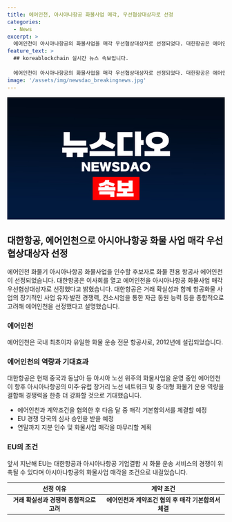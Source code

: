 ```yaml
---
title: 에어인천, 아시아나항공 화물사업 매각, 우선협상대상자로 선정
categories:
  - News
excerpt: >
  에어인천이 아시아나항공의 화물사업을 매각 우선협상대상자로 선정되었다. 대한항공은 에어인천을 선택한 이유로 거래 확실성과 함께 장기적 경쟁력, 자금 동원 능력을 고려했다고 전했다. 에어인천은 국내 최초이자 유일한 화물 전용 항공사로, 대한항공은 이와 관련해 EU 경쟁 당국의 승인을 기다리고 있다. 아시아나항공이 대한항공과 기업결합한 경우 경쟁이 위축될 우려가 있어 화물사업 매각이 조건으로 제시된 바 있다. 대한항공은 연말까지 이에 대한 마무리를 짓고 있다고 밝혔다.
feature_text: >
  ## koreablockchain 실시간 뉴스 속보입니다.

  에어인천이 아시아나항공의 화물사업을 매각 우선협상대상자로 선정되었다. 대한항공은 에어인천을 선택한 이유로 거래 확실성과 함께 장기적 경쟁력, 자금 동원 능력을 고려했다고 전했다. 에어인천은 국내 최초이자 유일한 화물 전용 항공사로, 대한항공은 이와 관련해 EU 경쟁 당국의 승인을 기다리고 있다. 아시아나항공이 대한항공과 기업결합한 경우 경쟁이 위축될 우려가 있어 화물사업 매각이 조건으로 제시된 바 있다. 대한항공은 연말까지 이에 대한 마무리를 짓고 있다고 밝혔다.
image: '/assets/img/newsdao_breakingnews.jpg'
---
```


<p><img src="/assets/img/newsdao_breakingnews.jpg" alt="koreablockchain 속보" /></p>

<h2 data-ke-size="size26">대한항공, 에어인천으로 아시아나항공 화물 사업 매각 우선협상대상자 선정</h2>

<p data-ke-size="size16">에어인천 화물기 아시아나항공 화물사업을 인수할 후보자로 화물 전용 항공사 에어인천이 선정되었습니다. 대한항공은 이사회를 열고 에어인천을 아시아나항공 화물사업 매각 우선협상대상자로 선정했다고 밝혔습니다. 대한항공은 거래 확실성과 함께 항공화물 사업의 장기적인 사업 유지·발전 경쟁력, 컨소시엄을 통한 자금 동원 능력 등을 종합적으로 고려해 에어인천을 선정했다고 설명했습니다.</p>

<div>
  <h3>에어인천</h3>
  <p data-ke-size="size16">에어인천은 국내 최초이자 유일한 화물 운송 전문 항공사로, 2012년에 설립되었습니다.</p>
</div>

<h3>에어인천의 역량과 기대효과</h3>

<p data-ke-size="size16">대한항공은 현재 중국과 동남아 등 아시아 노선 위주의 화물사업을 운영 중인 에어인천이 향후 아시아나항공의 미주·유럽 장거리 노선 네트워크 및 중·대형 화물기 운용 역량을 결합해 경쟁력을 한층 더 강화할 것으로 기대했습니다.</p>

<ul>
  <li>에어인천과 계약조건을 협의한 후 다음 달 중 매각 기본합의서를 체결할 예정</li>
  <li>EU 경쟁 당국의 심사 승인을 받을 예정</li>
  <li>연말까지 지분 인수 및 화물사업 매각을 마무리할 계획</li>
</ul>

<h3>EU의 조건</h3>

<p data-ke-size="size16">앞서 지난해 EU는 대한항공과 아시아나항공 기업결합 시 화물 운송 서비스의 경쟁이 위축될 수 있다며 아시아나항공의 화물사업 매각을 조건으로 내걸었습니다.</p>

<table>
  <thead>
    <tr>
      <th>선정 이유</th>
      <th>계약 조건</th>
    </tr>
  </thead>
  <tbody>
    <tr>
      <td style="text-align: center; height: 17px;"><b>거래 확실성과 경쟁력 종합적으로 고려</b></td>
      <td style="text-align: center; height: 17px;"><b>에어인천과 계약조건 협의 후 매각 기본합의서 체결</b></td>
    </tr>
  </tbody>
</table>

<p data-ke-size="size16">&nbsp;</p>

